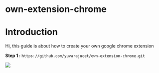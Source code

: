 # own-extension-chrome
<h1>Introduction</h1>
<p>Hi, this guide is about how to create your own google chrome extension</p>

<b>Step 1 : </b> ```https://github.com/yuvarajucet/own-extension-chrome.git```

<img src="https://raw.githubusercontent.com/yuvarajucet/own-extension-chrome/master/img/1.png"/>
